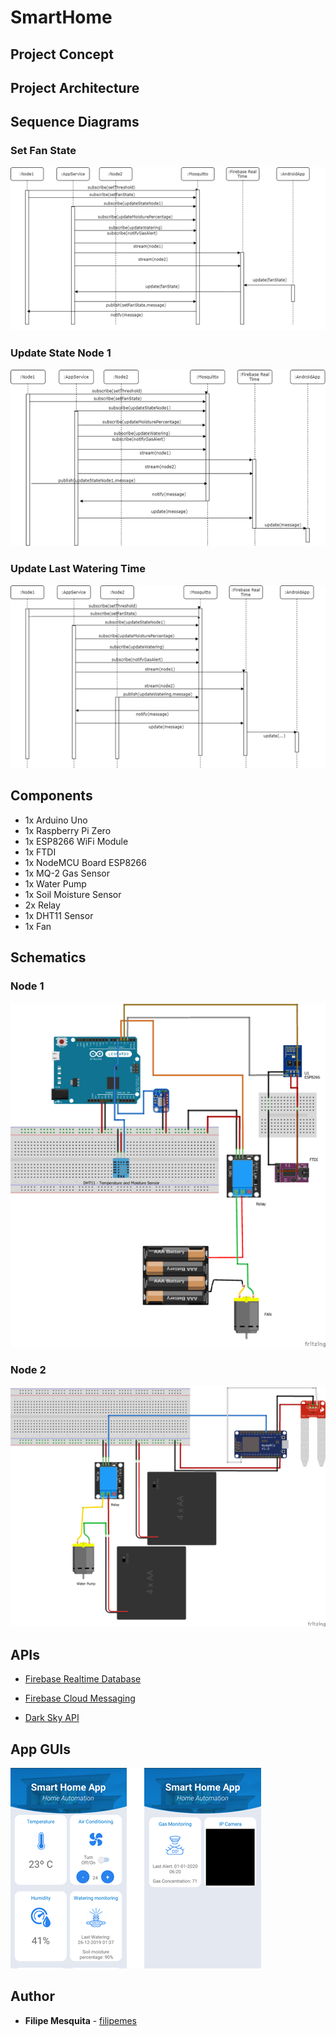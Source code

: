 # SmartHome 

## Project Concept


## Project Architecture


## Sequence Diagrams


### Set Fan State

![Set Fan State](images/set_fan_state_sequence_diagram.png)

### Update State Node 1

![Update State Node1](images/update_state_node1_sequence_diagram.png)

### Update Last Watering Time

![Update Watering](images/update_watering_sequence_diagram.png)

## Components 

- 1x Arduino Uno
- 1x Raspberry Pi Zero
- 1x ESP8266 WiFi Module
- 1x FTDI
- 1x NodeMCU Board ESP8266
- 1x MQ-2 Gas Sensor
- 1x Water Pump
- 1x Soil Moisture Sensor
- 2x Relay
- 1x DHT11 Sensor
- 1x Fan

## Schematics 

### Node 1

![Node1 Sketch](images/node1.png)

### Node 2

![Node1 Sketch](images/node2.png)

## APIs

- [Firebase Realtime Database](https://firebase.google.com/docs/database) 

- [Firebase Cloud Messaging](https://firebase.google.com/docs/cloud-messaging)

- [Dark Sky API](https://darksky.net/dev) 

## App GUIs

![GUI](images/app_gui.png)

## Author

* **Filipe Mesquita** - [filipemes](https://github.com/filipemes)

